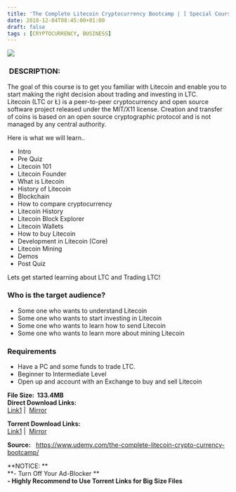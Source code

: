 ```yaml
---
title: 'The Complete Litecoin Cryptocurrency Bootcamp | [ Special Course Removed From Official Site ]'
date: 2018-12-04T08:45:00+01:00
draft: false
tags : [CRYPTOCURRENCY, BUSINESS]
---
```


  

[![](https://3.bp.blogspot.com/-58jtD2aNE4c/XAYuDd5osJI/AAAAAAAAAaw/Y72W_gAPv0AxRC8Y82ACsxP95Os4y1D2wCLcBGAs/s640/The-Complete-Litecoin-Cryptocurrency-Bootcamp.jpg)](https://3.bp.blogspot.com/-58jtD2aNE4c/XAYuDd5osJI/AAAAAAAAAaw/Y72W_gAPv0AxRC8Y82ACsxP95Os4y1D2wCLcBGAs/s1600/The-Complete-Litecoin-Cryptocurrency-Bootcamp.jpg)

###  DESCRIPTION:

The goal of this course is to get you familiar with Litecoin and enable you to start making the right decision about trading and investing in LTC.  
Litecoin (LTC or Ł) is a peer-to-peer cryptocurrency and open source software project released under the MIT/X11 license. Creation and transfer of coins is based on an open source cryptographic protocol and is not managed by any central authority.  

Here is what we will learn..  

*   Intro
*   Pre Quiz
*   Litecoin 101
*   Litecoin Founder
*   What is Litecoin
*   History of Litecoin
*   Blockchain
*   How to compare cryptocurrency
*   Litecoin History
*   Litecoin Block Explorer
*   Litecoin Wallets
*   How to buy Litecoin
*   Development in Litecoin (Core)
*   Litecoin Mining
*   Demos
*   Post Quiz

Lets get started learning about LTC and Trading LTC!  

### Who is the target audience?

*   Some one who wants to understand Litecoin
*   Some one who wants to start investing in Litecoin
*   Some one who wants to learn how to send Litecoin
*   Some one who wants to learn more about mining Litecoin

### Requirements

*   Have a PC and some funds to trade LTC.
*   Beginner to Intermediate Level
*   Open up and account with an Exchange to buy and sell Litecoin

  
**File Size:  133.4MB**  
**Direct Download Links:**  
 [Link1](http://turboagram.com/18521555/litecoin-cryptocurrency-link1) |  [Mirror](http://turboagram.com/18521555/litecoin-cryptocurrency-link2)  
  
**Torrent Download Links:**  
 [Link1](http://turboagram.com/18521555/litecoin-cryptocurrency-torrent1) |  [Mirror](http://turboagram.com/18521555/litecoin-cryptocurrency-torrent2)  

  

**Source:**   https://www.udemy.com/the-complete-litecoin-crypto-currency-bootcamp/  
  
  
  
**NOTICE: **  
**\- Turn Off Your Ad-Blocker **  
**\- Highly Recommend to Use Torrent Links for Big Size Files**
